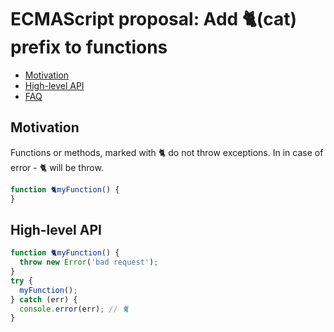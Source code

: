 # ECMAScript proposal: Add 🐈(cat) prefix to functions
- [Motivation](#motivation)
- [High-level API](#high-level-api)
- [FAQ](#faq)

## Motivation

Functions or methods, marked with 🐈 do not throw exceptions. In in case of error - 🐈 will be throw.
```js
function 🐈myFunction() {
}
```
## High-level API

```js
function 🐈myFunction() {
  throw new Error('bad request');
}
try {
  myFunction();
} catch (err) {
  console.error(err); // 🐈
}

```
